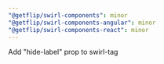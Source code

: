 ```yaml
---
"@getflip/swirl-components": minor
"@getflip/swirl-components-angular": minor
"@getflip/swirl-components-react": minor
---
```


Add "hide-label" prop to swirl-tag
